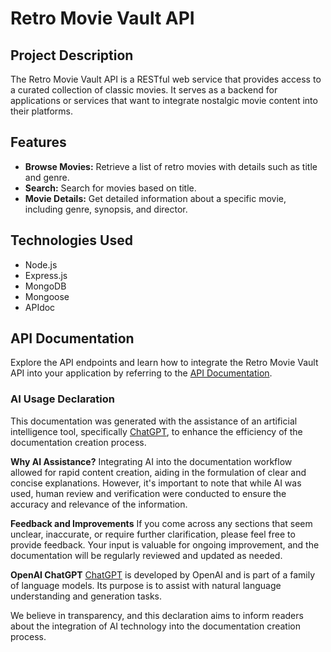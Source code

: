 # Retro Movie Vault API

## Project Description

The Retro Movie Vault API is a RESTful web service that provides access to a curated collection of classic movies. It serves as a backend for applications or services that want to integrate nostalgic movie content into their platforms.

## Features

- **Browse Movies:** Retrieve a list of retro movies with details such as title and genre.
- **Search:** Search for movies based on title.
- **Movie Details:** Get detailed information about a specific movie, including genre, synopsis, and director.

## Technologies Used

- Node.js
- Express.js
- MongoDB
- Mongoose
- APIdoc

## API Documentation

Explore the API endpoints and learn how to integrate the Retro Movie Vault API into your application by referring to the [API Documentation](https://retro-movie-vault-5ccf6999c998.herokuapp.com/).

### AI Usage Declaration

This documentation was generated with the assistance of an artificial intelligence tool, specifically [ChatGPT](https://www.openai.com/gpt), to enhance the efficiency of the documentation creation process.

**Why AI Assistance?**
Integrating AI into the documentation workflow allowed for rapid content creation, aiding in the formulation of clear and concise explanations. However, it's important to note that while AI was used, human review and verification were conducted to ensure the accuracy and relevance of the information.

**Feedback and Improvements**
If you come across any sections that seem unclear, inaccurate, or require further clarification, please feel free to provide feedback. Your input is valuable for ongoing improvement, and the documentation will be regularly reviewed and updated as needed.

**OpenAI ChatGPT**
[ChatGPT](https://www.openai.com/gpt) is developed by OpenAI and is part of a family of language models. Its purpose is to assist with natural language understanding and generation tasks.

We believe in transparency, and this declaration aims to inform readers about the integration of AI technology into the documentation creation process.
